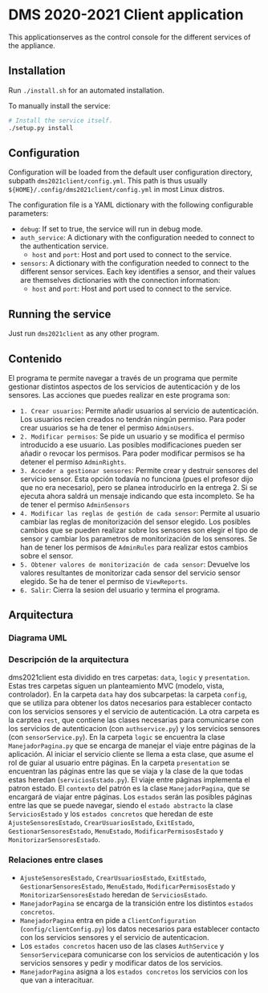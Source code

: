 # DMS 2020-2021 Client application

This applicationserves as the control console for the different services of the appliance.

## Installation

Run `./install.sh` for an automated installation.

To manually install the service:

```bash
# Install the service itself.
./setup.py install
```

## Configuration

Configuration will be loaded from the default user configuration directory, subpath `dms2021client/config.yml`. This path is thus usually `${HOME}/.config/dms2021client/config.yml` in most Linux distros.

The configuration file is a YAML dictionary with the following configurable parameters:

- `debug`: If set to true, the service will run in debug mode.
- `auth_service`: A dictionary with the configuration needed to connect to the authentication service.
  - `host` and `port`: Host and port used to connect to the service.
- `sensors`: A dictionary with the configuration needed to connect to the different sensor services. Each key identifies a sensor, and their values are themselves dictionaries with the connection information:
  - `host` and `port`: Host and port used to connect to the service.

## Running the service

Just run `dms2021client` as any other program.

## Contenido

El programa te permite navegar a través de un programa que permite gestionar distintos aspectos de los servicios de autenticación y de los sensores.
Las acciones que puedes realizar en este programa son:
- `1. Crear usuarios`: Permite añadir usuarios al servicio de autenticación. Los usuarios recien creados no tendrán ningún permiso. Para poder crear usuarios se ha de tener el permiso `AdminUsers`.
- `2. Modificar permisos`: Se pide un usuario y se modifica el permiso introducido a ese usuario. Las posibles modificaciones pueden ser añadir o revocar los permisos. Para poder modificar permisos
			    se ha detener el permiso `AdminRights`.
- `3. Acceder a gestionar sensores`: Permite crear y destruir sensores del servicio sensor. Esta opción todavía no funciona (pues el profesor dijo que no era necesario), pero se planea introducirlo
				      en la entrega 2. Si se ejecuta ahora saldrá un mensaje indicando que esta incompleto. Se ha de tener el permiso `AdminSensors`
- `4. Modificar las reglas de gestión de cada sensor`: Permite al usuario cambiar las reglas de monitorización del sensor elegido. Los posibles cambios que se pueden realizar sobre los sensores son
							 elegir el tipo de sensor y cambiar los parametros de monitorización de los sensores. Se han de tener los permisos de `AdminRules` para realizar
							 estos cambios sobre el sensor.
- `5. Obtener valores de monitorización de cada sensor`: Devuelve los valores resultantes de monitorizar cada sensor del servicio sensor elegido. Se ha de tener el permiso de `ViewReports`.
- `6. Salir`: Cierra la sesion del usuario y termina el programa.

## Arquitectura
### Diagrama UML

### Descripción de la arquitectura
dms2021client esta dividido en tres carpetas: `data`, `logic` y `presentation`. Estas tres carpetas siguen un planteamiento MVC (modelo, vista, controlador).
En la carpeta `data` hay dos subcarpetas: la carpeta `config`, que se utiliza para obtener los datos necesarios para establecer contacto con los servicios sensores y el servicio de autenticación. La
otra carpeta es la carptea `rest`, que contiene las clases necesarias para comunicarse con los servicios de autenticacion (con `authservice.py`) y los servicios sensores (con `sensorService.py`).
En la carpeta `logic` se encuentra la clase `ManejadorPagina.py` que se encarga de manejar el viaje entre páginas de la aplicación. Al iniciar el servicio cliente se llema a esta clase, que asume el
rol de guiar al usuario entre páginas.
En la carpeta `presentation` se encuentran las páginas entre las que se viaja y la clase de la que todas estas heredan (`serviciosEstado.py`). El viaje entre páginas implementa el patron estado. El 
`contexto` del patrón es la clase `ManejadorPagina`, que se encargará de viajar entre páginas. Los `estados` serán las posibles páginas entre las que se puede navegar, siendo el `estado abstracto` la
clase `ServiciosEstado` y los `estados concretos` que heredan de este `AjusteSensoresEstado`, `CrearUsuariosEstado`, `ExitEstado`, `GestionarSensoresEstado`, `MenuEstado`, `ModificarPermisosEstado` y 
`MonitorizarSensoresEstado`.

### Relaciones entre clases
- `AjusteSensoresEstado`, `CrearUsuariosEstado`, `ExitEstado`, `GestionarSensoresEstado`, `MenuEstado`, `ModificarPermisosEstado` y `MonitorizarSensoresEstado` heredan de `ServiciosEstado`.
- `ManejadorPagina` se encarga de la transición entre los distintos `estados concretos`.
- `ManejadorPagina` entra en pide a `ClientConfiguration` (`config/clientConfig.py`) los datos necesarios para establecer contacto con los servicios sensores y el servicio de autenticacion.
- Los `estados concretos` hacen uso de las clases `AuthService` y `SensorService`para comunicarse con los servicios de autenticación y los servicios sensores y pedir y modificar datos de los servicios.
- `ManejadorPagina` asigna a los `estados concretos` los servicios con los que van a interacituar.
